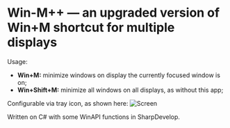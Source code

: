 # Win-M++ — an upgraded version of Win+M shortcut for multiple displays

Usage:

* **Win+M:** minimize windows on display the currently focused window is on;
* **Win+Shift+M:** minimize all windows on all displays, as without this app;

Configurable via tray icon, as shown here:
![Screen](http://i.imgur.com/GPCXDmv.png)

Written on C# with some WinAPI functions in SharpDevelop.
